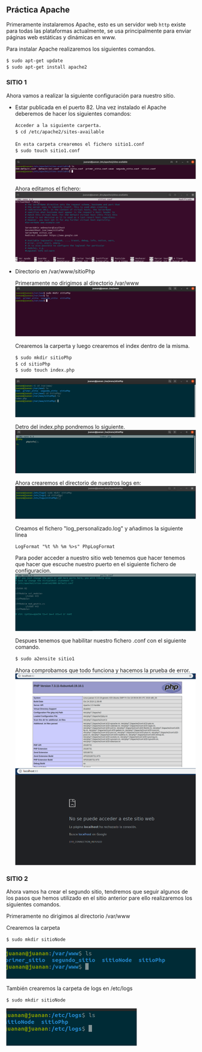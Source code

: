 ## Práctica Apache

Primeramente instalaremos Apache, esto es un servidor web `http` existe para todas las plataformas actualmente, se usa principalmente para enviar páginas web estáticas y dinámicas en www.

Para instalar Apache realizaremos los siguientes comandos.

```markdown
$ sudo apt-get update
$ sudo apt-get install apache2
```

### SITIO 1

Ahora vamos a realizar la siguiente configuración para nuestro sitio.

- Estar publicada en el puerto 82.
  Una vez instalado el Apache deberemos de hacer los siguientes comandos:
  ```markdown
  Acceder a la siguiente carperta.
  $ cd /etc/apache2/sites-available

  En esta carpeta crearemos el fichero sitio1.conf
  $ sudo touch sitio1.conf
  ```
  ![Alt text](images/cap1.png?raw=true "Title")

  Ahora editamos el fichero:
  ![Alt text](images/cap2.png?raw=true "Title")

- Directorio en /var/www/sitioPhp

  Primeramente no dirigimos al directorio /var/www
  ![Alt text](images/cap3.png?raw=true "Title")

  Crearemos la carperta y luego crearemos el index dentro de la misma.
  ```markdown
  $ sudo mkdir sitioPhp
  $ cd sitioPhp
  $ sudo touch index.php
  ```
  ![Alt text](images/cap4.png?raw=true "Title")

  Detro del index.php pondremos lo siguiente.
  ![Alt text](images/cap5.png?raw=true "Title")

  Ahora crearemos el directorio de nuestros logs en:
  ![Alt text](images/cap6.png?raw=true "Title")

  Creamos el fichero "log_personalizado.log" y añadimos la siguiente linea
  ```markdown
  LogFormat "%t %h %m %>s" PhpLogFormat
  ```
  Para poder acceder a nuestro sitio web tenemos que hacer tenemos que hacer que escuche nuestro puerto en el siguiente fichero de configuracion.
  ![Alt text](images/cap7.png?raw=true "Title")

  Despues tenemos que habilitar nuestro fichero .conf con el siguiente comando.
  ```markdown
  $ sudo a2ensite sitio1
  ```
  
  Ahora comprobamos que todo funciona y hacemos la prueba de error.
  ![Alt text](images/cap8.png?raw=true "Title")
  ![Alt text](images/cap9.png?raw=true "Title")



### SITIO 2

Ahora vamos ha crear el segundo sitio, tendremos que seguir algunos de los pasos que hemos utilizado en el sitio anterior
pare ello realizaremos los siguientes comandos.


Primeramente no dirigimos al directorio /var/www

Crearemos la carpeta
```markdown
$ sudo mkdir sitioNode
```
![Alt text](images/cap10.png?raw=true "Title")

También crearemos la carpeta de logs en /etc/logs
```markdown
$ sudo mkdir sitioNode
```
![Alt text](images/cap11.png?raw=true "Title")



